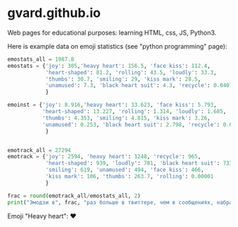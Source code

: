 # gvard.github.io
Web pages for educational purposes: learning HTML, css, JS, Python3.


Here is example data on emoji statistics (see "python programming" page):


```python
emostats_all = 1987.8
emostats = {'joy': 305,'heavy heart': 156.5, 'face kiss': 112.4,
			'heart-shaped': 81.2, 'rolling': 43.5, 'loudly': 33.3,
			'thumbs': 30.7, 'smiling': 29, 'kiss mark': 28.5,
			'unamused': 7.3, 'black heart suit': 4.3, 'recycle': 0.0407
			}

emoinst = {'joy': 8.916,'heavy heart': 33.623, 'face kiss': 5.793,
		   'heart-shaped': 13.227, 'rolling': 1.314, 'loudly': 1.685,
		   'thumbs': 4.353, 'smiling': 4.815, 'kiss mark': 3.26,
		   'unamused': 0.253, 'black heart suit': 2.798, 'recycle': 0.0883
			}


emotrack_all = 27294
emotrack = {'joy': 2594, 'heavy heart': 1248, 'recycle': 965,
			'heart-shaped': 939, 'loudly': 781, 'black heart suit': 733,
			'smiling': 619, 'unamused': 494, 'face kiss': 466,
			'kiss mark': 106, 'thumbs': 263.7, 'rolling': 0.00001
			}

frac = round(emotrack_all/emostats_all, 2)
print("Эмодзи в", frac, "раз больше в твиттере, чем в сообщениях, набранных пользователями iOS")
```


Emoji "Heavy heart": :heart:
